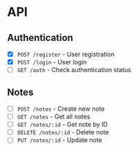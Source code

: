 # API

## Authentication

- [x] `POST /register` - User registration
- [x] `POST /login` - User login
- [ ] `GET /auth` - Check authentication status

## Notes

- [ ] `POST /notes` - Create new note
- [ ] `GET /notes` - Get all notes
- [ ] `GET /notes/:id` - Get note by ID
- [ ] `DELETE /notes/:id` - Delete note
- [ ] `PUT /notes/:id` - Update note
